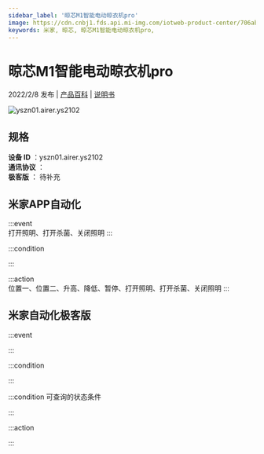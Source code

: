 ```yaml
---
sidebar_label: '晾芯M1智能电动晾衣机pro'
image: https://cdn.cnbj1.fds.api.mi-img.com/iotweb-product-center/706ab6d421680c65285de105ed4d3130_1635152280396.png?GalaxyAccessKeyId=AKVGLQWBOVIRQ3XLEW&Expires=9223372036854775807&Signature=cKFHgaL3oFArG2obWiMGVGKQ3bM=
keywords: 米家, 晾芯, 晾芯M1智能电动晾衣机pro, 
---
```

# 晾芯M1智能电动晾衣机pro

2022/2/8 发布 | [产品百科](https://home.mi.com/webapp/content/baike/product/index.html?model=yszn01.airer.ys2102/) | [说明书](https://home.mi.com/views/introduction.html?model=yszn01.airer.ys2102&region=cn)

![yszn01.airer.ys2102](https://cdn.cnbj1.fds.api.mi-img.com/iotweb-product-center/706ab6d421680c65285de105ed4d3130_1635152280396.png?GalaxyAccessKeyId=AKVGLQWBOVIRQ3XLEW&Expires=9223372036854775807&Signature=cKFHgaL3oFArG2obWiMGVGKQ3bM=)

## 规格  
> 
**设备 ID** ：yszn01.airer.ys2102  
**通讯协议** ：  
**极客版**  ： 待补充 


## 米家APP自动化  

:::event  
打开照明、打开杀菌、关闭照明
:::

:::condition  

:::

:::action   
位置一、位置二、升高、降低、暂停、打开照明、打开杀菌、关闭照明
:::

## 米家自动化极客版  

:::event  

:::

:::condition  

:::

:::condition 可查询的状态条件  

:::

:::action  

:::

        
